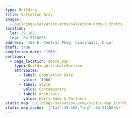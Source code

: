 ```yaml
---
type: Building
title: Salvation Army
images:
  - buildings/salvation-army/salvation-army-0_thktts
location:
  lat: 39.108
  lng: -84.5118055
address: '150 E. Central Pkwy, Cincinnati, Ohio'
draft: true
completion_date: '1960'
sections:
  - page_location: above_map
    type: BuildingAttributeSection
    attributes:
      - label: Completion Date
        value: '1960'
      - label: Style
        value: Contemporary
      - label: Architect
        value: Harry Hake & Partners
static_map: buildings/salvation-army/static-map_icxrbl
static_map_cache: '{"lat":39.108,"lng":-84.5118055}'
---
```


